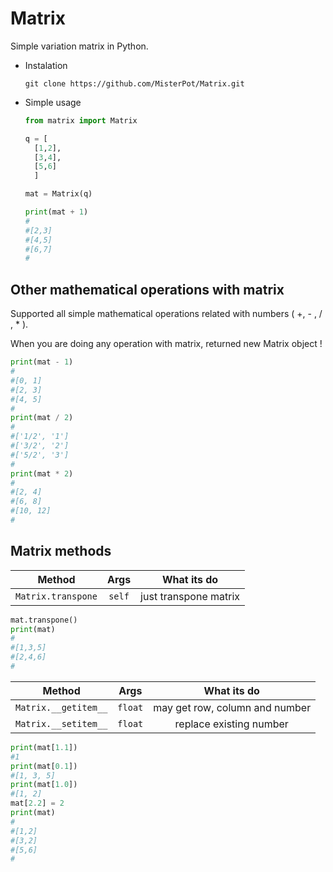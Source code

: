 # Matrix

Simple variation matrix in Python.
* Instalation
    
      git clone https://github.com/MisterPot/Matrix.git


* Simple usage

  ```python
  from matrix import Matrix
  
  q = [
    [1,2],
    [3,4],
    [5,6]
    ]
  
  mat = Matrix(q)
  
  print(mat + 1)   
  #
  #[2,3]
  #[4,5]
  #[6,7]
  # 
  ```

## Other mathematical operations with matrix

  Supported all simple mathematical operations related with numbers
  ( +, - , / , * ).

  When you are doing any operation with matrix, returned new Matrix object !

  
  
  ```python
  print(mat - 1)
  #
  #[0, 1]
  #[2, 3]
  #[4, 5]
  #
  print(mat / 2)
  #
  #['1/2', '1']
  #['3/2', '2']
  #['5/2', '3']
  #
  print(mat * 2)
  #
  #[2, 4]
  #[6, 8]
  #[10, 12]
  #
  ```

## Matrix methods

  | Method | Args | What its do |
  |:-----------:|:-------:|:--------:|
  |`Matrix.transpone`| `self` | just transpone matrix |
  

  ```python
  mat.transpone()
  print(mat)
  #
  #[1,3,5]
  #[2,4,6]
  #
  ```

  | Method | Args | What its do |
  |:-----------:|:-------:|:--------:|
  |`Matrix.__getitem__`| `float` | may get row, column and number |
  |`Matrix.__setitem__`| `float` | replace existing number|

  ```python
  print(mat[1.1])
  #1
  print(mat[0.1])
  #[1, 3, 5]
  print(mat[1.0])
  #[1, 2]
  mat[2.2] = 2
  print(mat)
  #
  #[1,2]
  #[3,2]
  #[5,6]
  # 
  ```